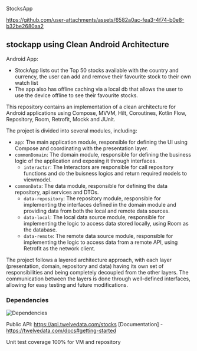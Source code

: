 StocksApp



https://github.com/user-attachments/assets/6582a0ac-fea3-4f74-b0e8-b32be2680aa2



## **stockapp** using Clean Android Architecture

Android App:
- StockApp lists out the Top 50 stocks available with the country and currency, the user can add and remove their favourite stock to their own watch list
- The app also has offline caching via a local db that allows the user to use the device offline to see their favourite stocks.


This repository contains an implementation of a clean architecture for Android applications using Compose, MVVM, Hilt, Coroutines, Kotlin Flow, Repository, Room, Retrofit, Mockk and JUnit.

The project is divided into several modules, including:

- `app`: The main application module, responsible for defining the UI using Compose and coordinating with the presentation layer.
- `commonDomain`: The domain module, responsible for defining the business logic of the application and exposing it through interfaces.
  - `interactor`: The Interactors are responsible for call repository functions and do the buisness logics and return required models to viewmodel.
- `commonData`: The data module, responsible for defining the data repository, api services and DTOs.
  - `data-repository`: The repository module, responsible for implementing the interfaces defined in the domain module and providing data from both the local and remote data sources.
  - `data-local`: The local data source module, responsible for implementing the logic to access data stored locally, using Room as the database.
  - `data-remote`: The remote data source module, responsible for implementing the logic to access data from a remote API, using Retrofit as the network client.

The project follows a layered architecture approach, with each layer (presentation, domain, repository and data) having its own set of responsibilities and being completely decoupled from the other layers. The communication between the layers is done through well-defined interfaces, allowing for easy testing and future modifications.

### Dependencies

![Dependencies](dependecies.dot.png)

Public API: 
https://api.twelvedata.com/stocks 
[Documentation] - https://twelvedata.com/docs#getting-started

Unit test coverage 100% for VM and repository

